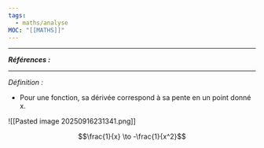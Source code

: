 ```yaml
---
tags:
  - maths/analyse
MOC: "[[MATHS]]"
---
```

---
***Références :***

---

*Définition :*
- Pour une fonction, sa dérivée correspond à sa pente en un point donné x.


![[Pasted image 20250916231341.png]]

$$\frac{1}{x} \to -\frac{1}{x^2}$$